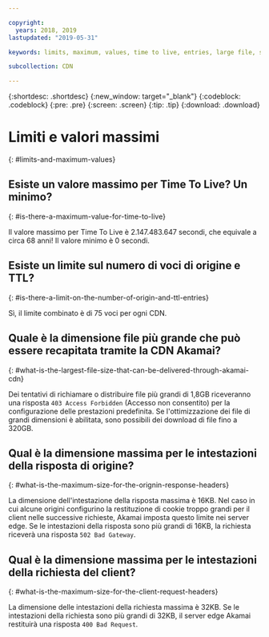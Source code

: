 ```yaml
---

copyright:
  years: 2018, 2019
lastupdated: "2019-05-31"

keywords: limits, maximum, values, time to live, entries, large file, size, optimization, downloads, years

subcollection: CDN

---
```


{:shortdesc: .shortdesc}
{:new_window: target="_blank"}
{:codeblock: .codeblock}
{:pre: .pre}
{:screen: .screen}
{:tip: .tip}
{:download: .download}

# Limiti e valori massimi
{: #limits-and-maximum-values}

## Esiste un valore massimo per Time To Live? Un minimo?
{: #is-there-a-maximum-value-for-time-to-live}

Il valore massimo per Time To Live è 2.147.483.647 secondi, che equivale a circa 68 anni! Il valore minimo è 0 secondi.

## Esiste un limite sul numero di voci di origine e TTL?
{: #is-there-a-limit-on-the-number-of-origin-and-ttl-entries}

Sì, il limite combinato è di 75 voci per ogni CDN.

## Quale è la dimensione file più grande che può essere recapitata tramite la CDN Akamai?
{: #what-is-the-largest-file-size-that-can-be-delivered-through-akamai-cdn}

Dei tentativi di richiamare o distribuire file più grandi di 1,8GB riceveranno una risposta `403 Access Forbidden` (Accesso non consentito) per la configurazione delle prestazioni predefinita. Se l'ottimizzazione dei file di grandi dimensioni è abilitata, sono possibili dei download di file fino a 320GB.

## Qual è la dimensione massima per le intestazioni della risposta di origine?
{: #what-is-the-maximum-size-for-the-orignin-response-headers}

La dimensione dell'intestazione della risposta massima è 16KB. Nel caso in cui alcune origini configurino la restituzione di cookie troppo grandi per il client nelle successive richieste, Akamai imposta questo limite nei server edge. Se le intestazioni della risposta sono più grandi di 16KB, la richiesta riceverà una risposta `502 Bad Gateway`.

## Qual è la dimensione massima per le intestazioni della richiesta del client?
{: #what-is-the-maximum-size-for-the-client-request-headers}

La dimensione delle intestazioni della richiesta massima è 32KB. Se le intestazioni della richiesta sono più grandi di 32KB, il server edge Akamai restituirà una risposta `400 Bad Request`.
